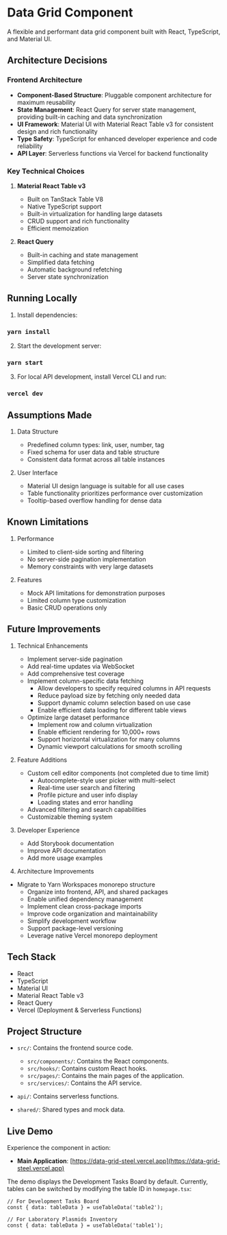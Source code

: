 # Data Grid Component

A flexible and performant data grid component built with React, TypeScript, and Material UI.

## Architecture Decisions

### Frontend Architecture

- **Component-Based Structure**: Pluggable component architecture for maximum reusability
- **State Management**: React Query for server state management, providing built-in caching and data synchronization
- **UI Framework**: Material UI with Material React Table v3 for consistent design and rich functionality
- **Type Safety**: TypeScript for enhanced developer experience and code reliability
- **API Layer**: Serverless functions via Vercel for backend functionality

### Key Technical Choices

1. **Material React Table v3**

   - Built on TanStack Table V8
   - Native TypeScript support
   - Built-in virtualization for handling large datasets
   - CRUD support and rich functionality
   - Efficient memoization

2. **React Query**
   - Built-in caching and state management
   - Simplified data fetching
   - Automatic background refetching
   - Server state synchronization

## Running Locally

1. Install dependencies:

### `yarn install`

2. Start the development server:

### `yarn start`

3. For local API development, install Vercel CLI and run:

### `vercel dev`

## Assumptions Made

1. Data Structure

   - Predefined column types: link, user, number, tag
   - Fixed schema for user data and table structure
   - Consistent data format across all table instances

2. User Interface
   - Material UI design language is suitable for all use cases
   - Table functionality prioritizes performance over customization
   - Tooltip-based overflow handling for dense data

## Known Limitations

1. Performance

   - Limited to client-side sorting and filtering
   - No server-side pagination implementation
   - Memory constraints with very large datasets

2. Features
   - Mock API limitations for demonstration purposes
   - Limited column type customization
   - Basic CRUD operations only

## Future Improvements

1. Technical Enhancements

   - Implement server-side pagination
   - Add real-time updates via WebSocket
   - Add comprehensive test coverage
   - Implement column-specific data fetching
     - Allow developers to specify required columns in API requests
     - Reduce payload size by fetching only needed data
     - Support dynamic column selection based on use case
     - Enable efficient data loading for different table views
   - Optimize large dataset performance
     - Implement row and column virtualization
     - Enable efficient rendering for 10,000+ rows
     - Support horizontal virtualization for many columns
     - Dynamic viewport calculations for smooth scrolling

2. Feature Additions

   - Custom cell editor components (not completed due to time limit)
     - Autocomplete-style user picker with multi-select
     - Real-time user search and filtering
     - Profile picture and user info display
     - Loading states and error handling
   - Advanced filtering and search capabilities
   - Customizable theming system

3. Developer Experience

   - Add Storybook documentation
   - Improve API documentation
   - Add more usage examples

4. Architecture Improvements

- Migrate to Yarn Workspaces monorepo structure
  - Organize into frontend, API, and shared packages
  - Enable unified dependency management
  - Implement clean cross-package imports
  - Improve code organization and maintainability
  - Simplify development workflow
  - Support package-level versioning
  - Leverage native Vercel monorepo deployment

## Tech Stack

- React
- TypeScript
- Material UI
- Material React Table v3
- React Query
- Vercel (Deployment & Serverless Functions)

## Project Structure

- `src/`: Contains the frontend source code.

  - `src/components/`: Contains the React components.
  - `src/hooks/`: Contains custom React hooks.
  - `src/pages/`: Contains the main pages of the application.
  - `src/services/`: Contains the API service.

- `api/`: Contains serverless functions.

- `shared/`: Shared types and mock data.

## Live Demo

Experience the component in action:

- **Main Application**: [https://data-grid-steel.vercel.app](https://data-grid-steel.vercel.app)

The demo displays the Development Tasks Board by default. Currently, tables can be switched by modifying the table ID in `homepage.tsx`:

```typescript:src/pages/homepage.tsx
// For Development Tasks Board
const { data: tableData } = useTableData('table2');

// For Laboratory Plasmids Inventory
const { data: tableData } = useTableData('table1');
```
